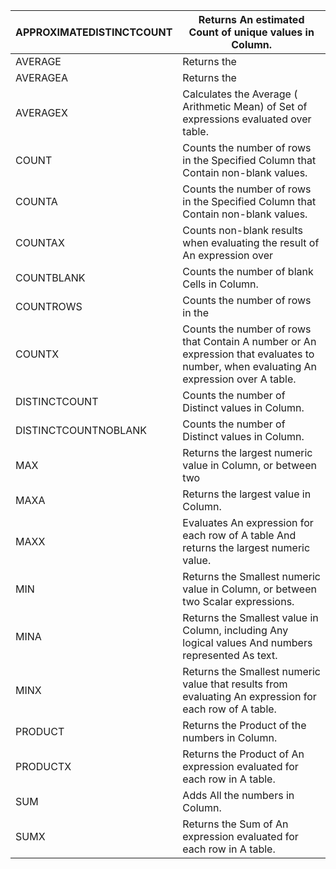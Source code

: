 | APPROXIMATEDISTINCTCOUNT | Returns An estimated Count of unique values in  Column. |
| ------------------------ | -------------------------------------------------------| 
| AVERAGE | Returns the | Average (Arithmetic  Mean) of All the numbers in  Column. |
| AVERAGEA | Returns the | Average (Arithmetic  Mean) of the values in  Column. |
| AVERAGEX  |  Calculates the Average ( Arithmetic  Mean) of  Set of expressions evaluated over table. |
| COUNT  |  Counts the number of rows in the  Specified Column that  Contain non-blank values. |
| COUNTA  |  Counts the number of rows in the  Specified Column that  Contain non-blank values. |
| COUNTAX  |  Counts non-blank results when evaluating the result of  An expression over | A table. |
| COUNTBLANK  |  Counts the number of blank  Cells in  Column. |
| COUNTROWS  |  Counts the number of rows in the | Specified table, or in | A table | Defined by | An expression. |
| COUNTX  |  Counts the number of rows that  Contain  A number or  An expression that evaluates to   number, when evaluating An expression over  A table. |
| DISTINCTCOUNT  |  Counts the number of  Distinct values in  Column. |
| DISTINCTCOUNTNOBLANK  |  Counts the number of  Distinct values in  Column. |
| MAX | Returns the largest numeric value in  Column, or between two | Scalar expressions. |
| MAXA | Returns the largest value in  Column. |
| MAXX | Evaluates  An expression for each row of  A table  And returns the largest numeric value. |
| MIN | Returns the  Smallest numeric value in  Column, or between two  Scalar expressions. |
| MINA | Returns the  Smallest value in  Column, including Any logical values  And numbers represented  As text. |
| MINX | Returns the  Smallest numeric value that results from evaluating  An expression for each row of  A table. |
| PRODUCT | Returns the  Product of the numbers in  Column. |
| PRODUCTX | Returns the  Product of  An expression evaluated for each row in  A table. |
| SUM  |  Adds  All the numbers in  Column. |
| SUMX | Returns the  Sum of  An expression evaluated for each row in  A table. |
